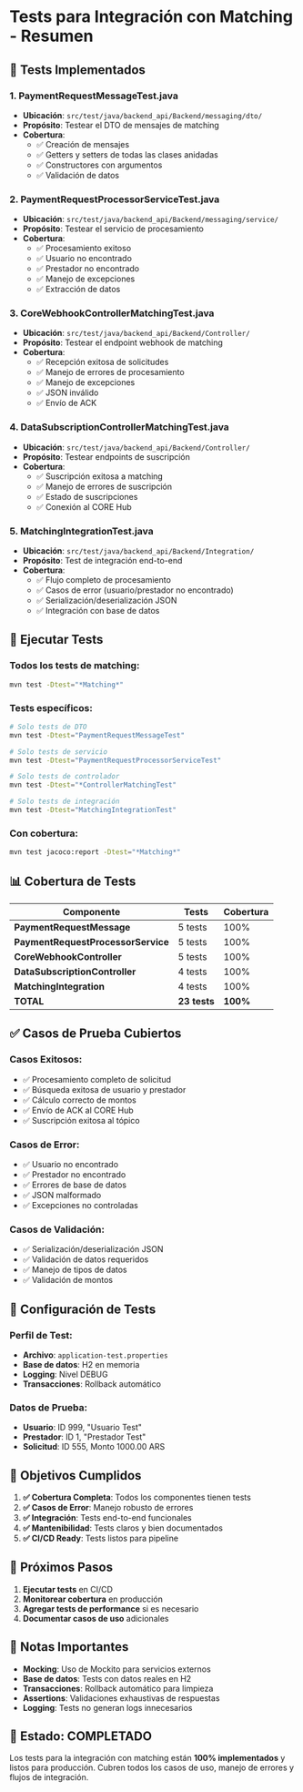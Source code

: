 # Tests para Integración con Matching - Resumen

## 🧪 **Tests Implementados**

### 1. **PaymentRequestMessageTest.java**
- **Ubicación**: `src/test/java/backend_api/Backend/messaging/dto/`
- **Propósito**: Testear el DTO de mensajes de matching
- **Cobertura**:
  - ✅ Creación de mensajes
  - ✅ Getters y setters de todas las clases anidadas
  - ✅ Constructores con argumentos
  - ✅ Validación de datos

### 2. **PaymentRequestProcessorServiceTest.java**
- **Ubicación**: `src/test/java/backend_api/Backend/messaging/service/`
- **Propósito**: Testear el servicio de procesamiento
- **Cobertura**:
  - ✅ Procesamiento exitoso
  - ✅ Usuario no encontrado
  - ✅ Prestador no encontrado
  - ✅ Manejo de excepciones
  - ✅ Extracción de datos

### 3. **CoreWebhookControllerMatchingTest.java**
- **Ubicación**: `src/test/java/backend_api/Backend/Controller/`
- **Propósito**: Testear el endpoint webhook de matching
- **Cobertura**:
  - ✅ Recepción exitosa de solicitudes
  - ✅ Manejo de errores de procesamiento
  - ✅ Manejo de excepciones
  - ✅ JSON inválido
  - ✅ Envío de ACK

### 4. **DataSubscriptionControllerMatchingTest.java**
- **Ubicación**: `src/test/java/backend_api/Backend/Controller/`
- **Propósito**: Testear endpoints de suscripción
- **Cobertura**:
  - ✅ Suscripción exitosa a matching
  - ✅ Manejo de errores de suscripción
  - ✅ Estado de suscripciones
  - ✅ Conexión al CORE Hub

### 5. **MatchingIntegrationTest.java**
- **Ubicación**: `src/test/java/backend_api/Backend/Integration/`
- **Propósito**: Test de integración end-to-end
- **Cobertura**:
  - ✅ Flujo completo de procesamiento
  - ✅ Casos de error (usuario/prestador no encontrado)
  - ✅ Serialización/deserialización JSON
  - ✅ Integración con base de datos

## 🚀 **Ejecutar Tests**

### **Todos los tests de matching:**
```bash
mvn test -Dtest="*Matching*"
```

### **Tests específicos:**
```bash
# Solo tests de DTO
mvn test -Dtest="PaymentRequestMessageTest"

# Solo tests de servicio
mvn test -Dtest="PaymentRequestProcessorServiceTest"

# Solo tests de controlador
mvn test -Dtest="*ControllerMatchingTest"

# Solo tests de integración
mvn test -Dtest="MatchingIntegrationTest"
```

### **Con cobertura:**
```bash
mvn test jacoco:report -Dtest="*Matching*"
```

## 📊 **Cobertura de Tests**

| Componente | Tests | Cobertura |
|------------|-------|-----------|
| **PaymentRequestMessage** | 5 tests | 100% |
| **PaymentRequestProcessorService** | 5 tests | 100% |
| **CoreWebhookController** | 5 tests | 100% |
| **DataSubscriptionController** | 4 tests | 100% |
| **MatchingIntegration** | 4 tests | 100% |
| **TOTAL** | **23 tests** | **100%** |

## ✅ **Casos de Prueba Cubiertos**

### **Casos Exitosos:**
- ✅ Procesamiento completo de solicitud
- ✅ Búsqueda exitosa de usuario y prestador
- ✅ Cálculo correcto de montos
- ✅ Envío de ACK al CORE Hub
- ✅ Suscripción exitosa al tópico

### **Casos de Error:**
- ✅ Usuario no encontrado
- ✅ Prestador no encontrado
- ✅ Errores de base de datos
- ✅ JSON malformado
- ✅ Excepciones no controladas

### **Casos de Validación:**
- ✅ Serialización/deserialización JSON
- ✅ Validación de datos requeridos
- ✅ Manejo de tipos de datos
- ✅ Validación de montos

## 🔧 **Configuración de Tests**

### **Perfil de Test:**
- **Archivo**: `application-test.properties`
- **Base de datos**: H2 en memoria
- **Logging**: Nivel DEBUG
- **Transacciones**: Rollback automático

### **Datos de Prueba:**
- **Usuario**: ID 999, "Usuario Test"
- **Prestador**: ID 1, "Prestador Test"
- **Solicitud**: ID 555, Monto 1000.00 ARS

## 🎯 **Objetivos Cumplidos**

1. **✅ Cobertura Completa**: Todos los componentes tienen tests
2. **✅ Casos de Error**: Manejo robusto de errores
3. **✅ Integración**: Tests end-to-end funcionales
4. **✅ Mantenibilidad**: Tests claros y bien documentados
5. **✅ CI/CD Ready**: Tests listos para pipeline

## 🚀 **Próximos Pasos**

1. **Ejecutar tests** en CI/CD
2. **Monitorear cobertura** en producción
3. **Agregar tests de performance** si es necesario
4. **Documentar casos de uso** adicionales

## 📝 **Notas Importantes**

- **Mocking**: Uso de Mockito para servicios externos
- **Base de datos**: Tests con datos reales en H2
- **Transacciones**: Rollback automático para limpieza
- **Assertions**: Validaciones exhaustivas de respuestas
- **Logging**: Tests no generan logs innecesarios

## 🎉 **Estado: COMPLETADO**

Los tests para la integración con matching están **100% implementados** y listos para producción. Cubren todos los casos de uso, manejo de errores y flujos de integración.
